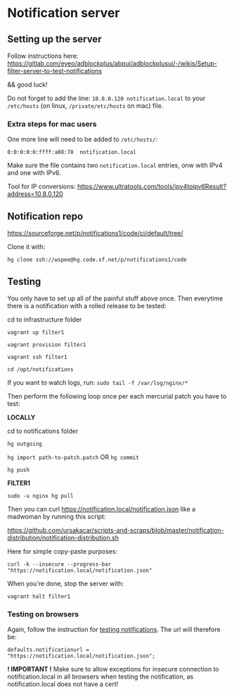 # Notification server

## Setting up the server

Follow instructions here: https://gitlab.com/eyeo/adblockplus/abpui/adblockplusui/-/wikis/Setup-filter-server-to-test-notifications

&& good luck!

Do not forget to add the line: `10.8.0.120 notification.local` to your `/etc/hosts` (on linux, `/private/etc/hosts` on mac) file.

### Extra steps for mac users

One more line will need to be added to `/etc/hosts/`:

```
0:0:0:0:0:ffff:a08:78  notification.local
```

Make sure the file contains two `notification.local` entries, onw with IPv4 and one with IPv6.

Tool for IP conversions: https://www.ultratools.com/tools/ipv4toipv6Result?address=10.8.0.120

## Notification repo

https://sourceforge.net/p/notifications1/code/ci/default/tree/

Clone it with:

`hg clone ssh://wspee@hg.code.sf.net/p/notifications1/code`

## Testing

You only have to set up all of the painful stuff above once. Then everytime there is a notification with a rolled release to be tested:

cd to infrastructure folder

`vagrant up filter1`

`vagrant provision filter1`

`vagrant ssh filter1`

`cd /opt/notifications`

If you want to watch logs, run: `sudo tail -f /var/log/nginx/*`

Then perform the following loop once per each mercurial patch you have to test:

**LOCALLY**

cd to notifications folder

`hg outgoing`

`hg import path-to-patch.patch` OR `hg commit`

`hg push`

**FILTER1**

`sudo -u nginx hg pull`

Then you can curl https://notification.local/notification.json like a madwoman by running this script:

https://github.com/ursakacar/scripts-and-scraps/blob/master/notification-distribution/notification-distribution.sh

Here for simple copy-paste purposes:

`curl -k --insecure --progress-bar "https://notification.local/notification.json"`

When you're done, stop the server with:

`vagrant halt filter1`

### Testing on browsers

Again, follow the instruction for [testing notifications](notifications.md). The url will therefore be:

`defaults.notificationurl = "https://notification.local/notification.json";`

**! IMPORTANT !** Make sure to allow exceptions for insecure connection to notification.local in all browsers when testing the notification, as notification.local does not have a cert!
